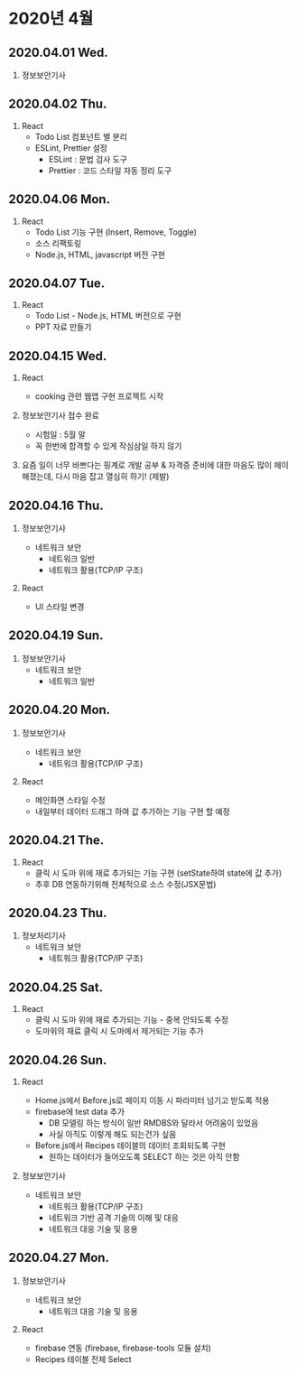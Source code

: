 # 2020년 4월

## 2020.04.01 Wed.

1. 정보보안기사

## 2020.04.02 Thu.

1. React
   - Todo List 컴포넌트 별 분리
   - ESLint, Prettier 설정
     - ESLint : 문법 검사 도구
     - Prettier : 코드 스타일 자동 정리 도구

## 2020.04.06 Mon.

1. React
   - Todo List 기능 구현 (Insert, Remove, Toggle)
   - 소스 리팩토링
   - Node.js, HTML, javascript 버전 구현

## 2020.04.07 Tue.

1. React
   - Todo List - Node.js, HTML 버전으로 구현
   - PPT 자료 만들기

## 2020.04.15 Wed.

1. React

   - cooking 관련 웹앱 구현 프로젝트 시작

2. 정보보안기사 접수 완료

   - 시험일 : 5월 말
   - 꼭 한번에 합격할 수 있게 작심삼일 하지 않기

3. 요즘 일이 너무 바쁘다는 핑계로 개발 공부 & 자격증 준비에 대한 마음도 많이 헤이해졌는데, 다시 마음 잡고 열심히 하기! (제발)

## 2020.04.16 Thu.

1. 정보보안기사

   - 네트워크 보안
     - 네트워크 일반
     - 네트워크 활용(TCP/IP 구조)

2. React
   - UI 스타일 변경

## 2020.04.19 Sun.

1. 정보보안기사
   - 네트워크 보안
     - 네트워크 일반

## 2020.04.20 Mon.

1. 정보보안기사

   - 네트워크 보안
     - 네트워크 활용(TCP/IP 구조)

2. React
   - 메인화면 스타일 수정
   - 내일부터 데이터 드래그 하여 값 추가하는 기능 구현 할 예정

## 2020.04.21 The.

1. React
   - 클릭 시 도마 위에 재료 추가되는 기능 구현 (setState하여 state에 값 추가)
   - 추후 DB 연동하기위해 전체적으로 소스 수정(JSX문법)

## 2020.04.23 Thu.

1. 정보처리기사
   - 네트워크 보안
     - 네트워크 활용(TCP/IP 구조)

## 2020.04.25 Sat.

1. React
   - 클릭 시 도마 위에 재료 추가되는 기능 - 중복 안되도록 수정
   - 도마위의 재료 클릭 시 도마에서 제거되는 기능 추가

## 2020.04.26 Sun.

1. React

   - Home.js에서 Before.js로 페이지 이동 시 파라미터 넘기고 받도록 적용
   - firebase에 test data 추가
     - DB 모델링 하는 방식이 일반 RMDBS와 달라서 어려움이 있었음
     - 사실 아직도 이렇게 해도 되는건가 싶음
   - Before.js에서 Recipes 테이블의 데이터 조회되도록 구현
     - 원하는 데이터가 들어오도록 SELECT 하는 것은 아직 안함

2. 정보보안기사
   - 네트워크 보안
     - 네트워크 활용(TCP/IP 구조)
     - 네트워크 기반 공격 기술의 이해 및 대응
     - 네트워크 대응 기술 및 응용

## 2020.04.27 Mon.

1. 정보보안기사

   - 네트워크 보안
     - 네트워크 대응 기술 및 응용

2. React
   - firebase 연동 (firebase, firebase-tools 모듈 설치)
   - Recipes 테이블 전체 Select
